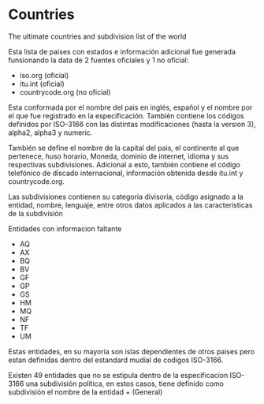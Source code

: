 # Countries
The ultimate countries and subdivision list of the world

Esta lista de paises con estados e información adicional
fue generada funsionando la data de 2 fuentes oficiales y 1 no oficial:
- iso.org (oficial)
- itu.int (oficial)
- countrycode.org (no oficial)

Esta conformada por el nombre del pais en inglés, español y el nombre por el que fue
registrado en la especificación. También contiene los códigos definidos por ISO-3166
con las distintas modificaciones (hasta la version 3), alpha2, alpha3 y numeric.

También se define el nombre de la capital del pais, el continente al que pertenece,
huso horario, Moneda, dominio de internet, idioma y sus respectivas subdivisiones.
Adicional a esto, también contiene el código telefónico de discado internacional,
información obtenida desde itu.int y countrycode.org.

Las subdivisiones contienen su categoria divisoria, código asignado a la entidad, nombre,
lenguaje, entre otros datos aplicados a las caracteristicas de la subdivisión

Entidades con informacion faltante
- AQ
- AX
- BQ
- BV
- GF
- GP
- GS
- HM
- MQ
- NF
- TF
- UM

Estas entidades, en su mayoria son islas dependientes de otros paises
pero estan definidas dentro del estandard mudial de codigos ISO-3166.

Existen 49 entidades que no se estipula dentro de la especificacion ISO-3166
una subdivisión política, en estos casos, tiene definido como subdivisión el
nombre de la entidad + (General)
